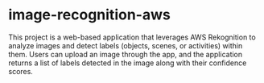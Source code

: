 # image-recognition-aws
This project is a web-based application that leverages AWS Rekognition to analyze images and detect labels (objects, scenes, or activities) within them. Users can upload an image through the app, and the application returns a list of labels detected in the image along with their confidence scores.
